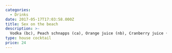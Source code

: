 ```yaml
---
categories:
  - Drinks
date: 2017-05-17T17:03:58.000Z
title: Sex on the beach
description: >-
  Vodka (bc), Peach schnapps (ca), Orange juice (nb), Cranberry juice (ma), Chambord (ca), Garnish: orange slice, maraschino cherry
type: house cocktail
price: 24
---
```

